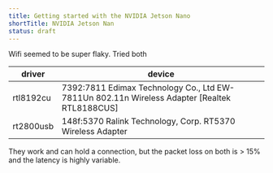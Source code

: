```yaml
---
title: Getting started with the NVIDIA Jetson Nano
shortTitle: NVIDIA Jetson Nan
status: draft
---
```


Wifi seemed to be super flaky.  Tried both

driver    | device
----------|--------------------------------------------------------------------
rtl8192cu | 7392:7811 Edimax Technology Co., Ltd EW-7811Un 802.11n Wireless Adapter [Realtek RTL8188CUS]
rt2800usb | 148f:5370 Ralink Technology, Corp. RT5370 Wireless Adapter

They work and can hold a connection, but the packet loss on both is > 15% and
the latency is highly variable.
